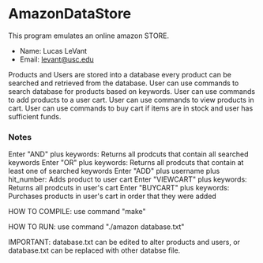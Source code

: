 # AmazonDataStore
This program emulates an online amazon STORE.
 - Name: Lucas LeVant
 - Email: levant@usc.edu 

Products and Users are stored into a database
every product can be searched and retrieved from the database.
User can use commands to search database for products based on keywords.
User can use commands to add products to a user cart.
User can use commands to view products in cart.
User can use commands to buy cart if items are in stock and user has sufficient funds.

###  Notes
Enter "AND" plus keywords: Returns all prodcuts that contain all searched keywords
Enter "OR" plus keywords: Returns all prodcuts that contain at least one of searched keywords
Enter "ADD" plus username plus hit_number: Adds product to user cart
Enter "VIEWCART" plus keywords: Returns all prodcuts in user's cart
Enter "BUYCART" plus keywords: Purchases products in user's cart in order that they were added

 HOW TO COMPILE:
 use command "make"
 
 HOW TO RUN:
 use command "./amazon database.txt"
 
 IMPORTANT: database.txt can be edited to alter products and users, or database.txt can be replaced with other databse file.

